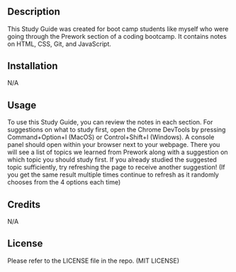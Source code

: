 # <Prework-Study-Guide>

## Description

This Study Guide was created for boot camp students like myself who were going through the Prework section of a coding bootcamp. It contains notes on HTML, CSS, Git, and JavaScript.

## Installation

N/A

## Usage

To use this Study Guide, you can review the notes in each section. For suggestions on what to study first, open the Chrome DevTools by pressing Command+Option+I (MacOS) or Control+Shift+I (Windows). A console panel should open within your browser next to your webpage. There you will see a list of topics we learned from Prework along with a suggestion on which topic you should study first. If you already studied the suggested topic sufficiently, try refreshing the page to receive another suggestion! (If you get the same result multiple times continue to refresh as it randomly chooses from the 4 options each time)

## Credits

N/A

## License

Please refer to the LICENSE file in the repo. (MIT LICENSE)

